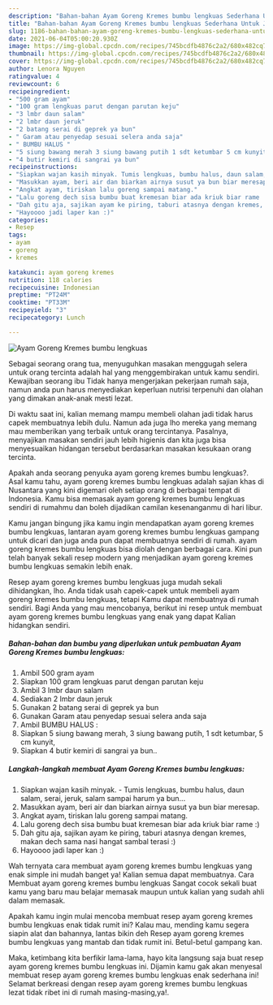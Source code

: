 ```yaml
---
description: "Bahan-bahan Ayam Goreng Kremes bumbu lengkuas Sederhana Untuk Jualan"
title: "Bahan-bahan Ayam Goreng Kremes bumbu lengkuas Sederhana Untuk Jualan"
slug: 1186-bahan-bahan-ayam-goreng-kremes-bumbu-lengkuas-sederhana-untuk-jualan
date: 2021-06-04T05:00:20.930Z
image: https://img-global.cpcdn.com/recipes/745bcdfb4876c2a2/680x482cq70/ayam-goreng-kremes-bumbu-lengkuas-foto-resep-utama.jpg
thumbnail: https://img-global.cpcdn.com/recipes/745bcdfb4876c2a2/680x482cq70/ayam-goreng-kremes-bumbu-lengkuas-foto-resep-utama.jpg
cover: https://img-global.cpcdn.com/recipes/745bcdfb4876c2a2/680x482cq70/ayam-goreng-kremes-bumbu-lengkuas-foto-resep-utama.jpg
author: Lenora Nguyen
ratingvalue: 4
reviewcount: 6
recipeingredient:
- "500 gram ayam"
- "100 gram lengkuas parut dengan parutan keju"
- "3 lmbr daun salam"
- "2 lmbr daun jeruk"
- "2 batang serai di geprek ya bun"
- " Garam atau penyedap sesuai selera anda saja"
- " BUMBU HALUS "
- "5 siung bawang merah 3 siung bawang putih 1 sdt ketumbar 5 cm kunyit"
- "4 butir kemiri di sangrai ya bun"
recipeinstructions:
- "Siapkan wajan kasih minyak. Tumis lengkuas, bumbu halus, daun salam, serai, jeruk, salam sampai harum ya bun..."
- "Masukkan ayam, beri air dan biarkan airnya susut ya bun biar meresap."
- "Angkat ayam, tiriskan lalu goreng sampai matang."
- "Lalu goreng dech sisa bumbu buat kremesan biar ada kriuk biar rame :)"
- "Dah gitu aja, sajikan ayam ke piring, taburi atasnya dengan kremes, makan dech sama nasi hangat sambal terasi :)"
- "Hayoooo jadi laper kan :)"
categories:
- Resep
tags:
- ayam
- goreng
- kremes

katakunci: ayam goreng kremes 
nutrition: 118 calories
recipecuisine: Indonesian
preptime: "PT24M"
cooktime: "PT33M"
recipeyield: "3"
recipecategory: Lunch

---
```



![Ayam Goreng Kremes bumbu lengkuas](https://img-global.cpcdn.com/recipes/745bcdfb4876c2a2/680x482cq70/ayam-goreng-kremes-bumbu-lengkuas-foto-resep-utama.jpg)

Sebagai seorang orang tua, menyuguhkan masakan menggugah selera untuk orang tercinta adalah hal yang menggembirakan untuk kamu sendiri. Kewajiban seorang ibu Tidak hanya mengerjakan pekerjaan rumah saja, namun anda pun harus menyediakan keperluan nutrisi terpenuhi dan olahan yang dimakan anak-anak mesti lezat.

Di waktu  saat ini, kalian memang mampu membeli olahan jadi tidak harus capek membuatnya lebih dulu. Namun ada juga lho mereka yang memang mau memberikan yang terbaik untuk orang tercintanya. Pasalnya, menyajikan masakan sendiri jauh lebih higienis dan kita juga bisa menyesuaikan hidangan tersebut berdasarkan masakan kesukaan orang tercinta. 



Apakah anda seorang penyuka ayam goreng kremes bumbu lengkuas?. Asal kamu tahu, ayam goreng kremes bumbu lengkuas adalah sajian khas di Nusantara yang kini digemari oleh setiap orang di berbagai tempat di Indonesia. Kamu bisa memasak ayam goreng kremes bumbu lengkuas sendiri di rumahmu dan boleh dijadikan camilan kesenanganmu di hari libur.

Kamu jangan bingung jika kamu ingin mendapatkan ayam goreng kremes bumbu lengkuas, lantaran ayam goreng kremes bumbu lengkuas gampang untuk dicari dan juga anda pun dapat membuatnya sendiri di rumah. ayam goreng kremes bumbu lengkuas bisa diolah dengan berbagai cara. Kini pun telah banyak sekali resep modern yang menjadikan ayam goreng kremes bumbu lengkuas semakin lebih enak.

Resep ayam goreng kremes bumbu lengkuas juga mudah sekali dihidangkan, lho. Anda tidak usah capek-capek untuk membeli ayam goreng kremes bumbu lengkuas, tetapi Kamu dapat membuatnya di rumah sendiri. Bagi Anda yang mau mencobanya, berikut ini resep untuk membuat ayam goreng kremes bumbu lengkuas yang enak yang dapat Kalian hidangkan sendiri.

<!--inarticleads1-->

##### Bahan-bahan dan bumbu yang diperlukan untuk pembuatan Ayam Goreng Kremes bumbu lengkuas:

1. Ambil 500 gram ayam
1. Siapkan 100 gram lengkuas parut dengan parutan keju
1. Ambil 3 lmbr daun salam
1. Sediakan 2 lmbr daun jeruk
1. Gunakan 2 batang serai di geprek ya bun
1. Gunakan  Garam atau penyedap sesuai selera anda saja
1. Ambil  BUMBU HALUS :
1. Siapkan 5 siung bawang merah, 3 siung bawang putih, 1 sdt ketumbar, 5 cm kunyit,
1. Siapkan 4 butir kemiri di sangrai ya bun..




<!--inarticleads2-->

##### Langkah-langkah membuat Ayam Goreng Kremes bumbu lengkuas:

1. Siapkan wajan kasih minyak. - Tumis lengkuas, bumbu halus, daun salam, serai, jeruk, salam sampai harum ya bun...
1. Masukkan ayam, beri air dan biarkan airnya susut ya bun biar meresap.
1. Angkat ayam, tiriskan lalu goreng sampai matang.
1. Lalu goreng dech sisa bumbu buat kremesan biar ada kriuk biar rame :)
1. Dah gitu aja, sajikan ayam ke piring, taburi atasnya dengan kremes, makan dech sama nasi hangat sambal terasi :)
1. Hayoooo jadi laper kan :)




Wah ternyata cara membuat ayam goreng kremes bumbu lengkuas yang enak simple ini mudah banget ya! Kalian semua dapat membuatnya. Cara Membuat ayam goreng kremes bumbu lengkuas Sangat cocok sekali buat kamu yang baru mau belajar memasak maupun untuk kalian yang sudah ahli dalam memasak.

Apakah kamu ingin mulai mencoba membuat resep ayam goreng kremes bumbu lengkuas enak tidak rumit ini? Kalau mau, mending kamu segera siapin alat dan bahannya, lantas bikin deh Resep ayam goreng kremes bumbu lengkuas yang mantab dan tidak rumit ini. Betul-betul gampang kan. 

Maka, ketimbang kita berfikir lama-lama, hayo kita langsung saja buat resep ayam goreng kremes bumbu lengkuas ini. Dijamin kamu gak akan menyesal membuat resep ayam goreng kremes bumbu lengkuas enak sederhana ini! Selamat berkreasi dengan resep ayam goreng kremes bumbu lengkuas lezat tidak ribet ini di rumah masing-masing,ya!.

